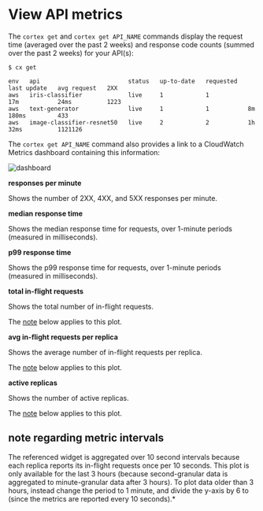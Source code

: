 # View API metrics

The `cortex get` and `cortex get API_NAME` commands display the request time \(averaged over the past 2 weeks\) and response code counts \(summed over the past 2 weeks\) for your API\(s\):

```text
$ cx get

env   api                         status   up-to-date   requested   last update   avg request   2XX
aws   iris-classifier             live     1            1           17m           24ms          1223
aws   text-generator              live     1            1           8m            180ms         433
aws   image-classifier-resnet50   live     2            2           1h            32ms          1121126
```

The `cortex get API_NAME` command also provides a link to a CloudWatch Metrics dashboard containing this information:

![dashboard](https://user-images.githubusercontent.com/808475/86186297-8cc5a500-baed-11ea-885f-d5c301b049eb.png)

**responses per minute**

Shows the number of 2XX, 4XX, and 5XX responses per minute.

**median response time**

Shows the median response time for requests, over 1-minute periods \(measured in milliseconds\).

**p99 response time**

Shows the p99 response time for requests, over 1-minute periods \(measured in milliseconds\).

**total in-flight requests**

Shows the total number of in-flight requests.

The [note](metrics.md#note-regarding-metric-intervals) below applies to this plot.

**avg in-flight requests per replica**

Shows the average number of in-flight requests per replica.

The [note](metrics.md#note-regarding-metric-intervals) below applies to this plot.

**active replicas**

Shows the number of active replicas.

The [note](metrics.md#note-regarding-metric-intervals) below applies to this plot.

## note regarding metric intervals

The referenced widget is aggregated over 10 second intervals because each replica reports its in-flight requests once per 10 seconds. This plot is only available for the last 3 hours \(because second-granular data is aggregated to minute-granular data after 3 hours\). To plot data older than 3 hours, instead change the period to 1 minute, and divide the y-axis by 6 to \(since the metrics are reported every 10 seconds\).\*

